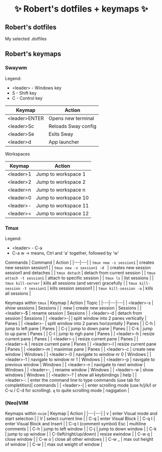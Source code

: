<h1 align="center"> ✨ Robert's dotfiles + keymaps ✨ </h1>

## Robert's dotfiles
My selected .dotfiles

## Robert's keymaps

### Swaywm

Legend:
- \<leader\> - Windows key
- S - Shift key 
- C - Control key 

| Keymap | Action |
|---|---|
| \<leader\>ENTER | Opens new terminal  |
| \<leader\>Sc | Reloads Sway config  |
| \<leader\>Se | Exits Sway |
| \<leader\>d | App launcher|

Workspaces

| Keymap | Action |
|---|---|
| \<leader\>1 | Jump to workspace 1 |
| \<leader\>2 | Jump to workspace 2 |
| \<leader\>n | Jump to workspace n |
| \<leader\>0 | Jump to workspace 10 |
| \<leader\>- | Jump to workspace 11 |
| \<leader\>= | Jump to workspace 12 |

### Tmux

Legend:
- \<leader\> - C-a 
- C-a w -> means, Ctrl and 'a' together, followed by 'w'

Commands
| Command | Action |
|---|---|
| `tmux new -s session1` | creates new session session1 |
| `tmux new -s session1 -d ` | creates new session session1 and detaches |
| `tmux detach` | detach from current session |
| `tmux attach -t session1` | attach to specific session |
| `tmux ls` | list sessions |
| `tmux kill-server` | kills all sessions (and server) gracefully |
| `tmux kill-session -t session1` | kills session session1 |
| `tmux kill-session -a` | kills all sessions |

Keymaps within `tmux`
| Keymap | Action | Topic |
|---|---|---|
| \<leader\>\-s  | show sessions | Sessions |
| :new  | create new session | Sessions |
| \<leader\>\-$  | rename session | Sessions |
| \<leader\>\-d  | detach from session | Sessions |
| \<leader\>\-\| | split window into 2 panes vertically | Panes |
| \<leader\>-  | split window into 2 panes horizontally | Panes |
| C\-h | jump to left pane | Panes |
| C\-j | jump to down pane | Panes |
| C\-k | jump to up pane | Panes |
| C\-l | jump to righ pane | Panes |
| \<leader\>\-h  | resize current pane | Panes |
| \<leader\>\-j  | resize current pane | Panes |
| \<leader\>\-k  | resize current pane | Panes |
| \<leader\>\-l  | resize current pane  | Panes |
| \<leader\>\-m  | maximise pane | Panes |
| \<leader\>\-c  | create new window | Windows |
| \<leader\>\-0  | navigate to window nr 0 | Windows |
| \<leader\>\-1  | navigate to window nr 1 | Windows |
| \<leader\>\-p  | navigate to previous window | Windows |
| \<leader\>\-n  | navigate to next window | Windows |
| \<leader\>\-,  | rename window | Windows |
| \<leader\>\-w  | show windows | Windows |
| \<leader\>\-?  | show all keybindings | help |
| \<leader\>\-:  | enter the command line to type commands (use tab for completition)| commands |
| \<leader\>\-[  | enter scrolling mode (use h/j/k/l or C-u / C-d for scrolling). `q` to quite scrolling mode | nagigation |

### (Neo)VIM

Keymaps within `nvim`
| Keymap | Action |
|---|---|
| v | enter Visual mode and start selection |
| V | select current line |
| C-q | enter Visual Block |
| C-q I | enter Visual Block and Insert |
| C-q I (comment symbol) Esc | multiline comments |
| C\-h | jump to left window |
| C\-j | jump to down window |
| C\-k | jump to up window |
| C\-(left/right/up/down) | resize ewindow |
| C\-w q | close window |
| C\-w o | close all other windows |
| C\-w _ | max out height of window |
| C\-w \| | max out weight of window |

